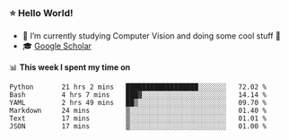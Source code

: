 ### ⭐️ Hello World!

<!--
**hologerry/hologerry** is a ✨ _special_ ✨ repository because its `README.md` (this file) appears on your GitHub profile.

Here are some ideas to get you started:

- 🔭 I’m currently working and studying on Computer Vision
- 🌱 I’m currently learning at Peking University
- 💬 Ask me about 
- 📫 How to reach me: E-mail
- 😄 Pronouns: he/his
- ⚡ Fun fact: Music is the Power
-->


- 🔭 I’m currently studying Computer Vision and doing some cool stuff 🤖
- 🎓 [Google Scholar](https://scholar.google.com/citations?user=3ykqW9wAAAAJ&hl=en)


📊 **This week I spent my time on**

<!--START_SECTION:waka-->

```text
Python       21 hrs 2 mins   ██████████████████░░░░░░░   72.02 %
Bash         4 hrs 7 mins    ███▓░░░░░░░░░░░░░░░░░░░░░   14.14 %
YAML         2 hrs 49 mins   ██▒░░░░░░░░░░░░░░░░░░░░░░   09.70 %
Markdown     24 mins         ▒░░░░░░░░░░░░░░░░░░░░░░░░   01.40 %
Text         17 mins         ▒░░░░░░░░░░░░░░░░░░░░░░░░   01.01 %
JSON         17 mins         ▒░░░░░░░░░░░░░░░░░░░░░░░░   01.00 %
```

<!--END_SECTION:waka-->
